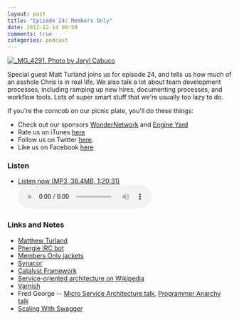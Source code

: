 ```yaml
---
layout: post
title: "Episode 24: Members Only"
date: 2012-12-14 09:59
comments: true
categories: podcast
---
```


[![_MG_4291. Photo by Jaryl Cabuco](http://farm6.staticflickr.com/5099/5452408001_67cd7d9397_z.jpg)](http://www.flickr.com/photos/jarylcabuco/5452408001 "_MG_4291. Jaryl Cabuco")

Special guest Matt Turland joins us for episode 24, and tells us how much of an asshole Chris is in real life. We also talk a lot about team development processes, including ramping up new hires, documenting processes, and workflow tools. Lots of super smart stuff that we're usually too lazy to do.

If you're the corncob on our picnic plate, you'll do these things:

* Check out our sponsors [WonderNetwork](https://wondernetwork.com/) and [Engine Yard](http://www.engineyard.com/)
* Rate us on iTunes [here](http://itunes.apple.com/us/podcast/dev-hell/id489840699)
* Follow us on Twitter [here](https://twitter.com/dev_hell).
* Like us on Facebook [here](https://www.facebook.com/devhellpodcast)

### Listen

* <a href="http://devhell.s3.amazonaws.com/ep24-64mono.mp3" rel="enclosure">Listen now (MP3, 36.4MB, 1:20:31)</a>    
	<audio controls src="http://devhell.s3.amazonaws.com/ep24-64mono.mp3">

### Links and Notes

* [Matthew Turland](http://matthewturland.com/)
* [Phergie IRC bot](http://phergie.org/)
* [Members Only jackets](http://en.wikipedia.org/wiki/Members_Only)
* [Synacor](http://synacor.com)
* [Catalyst Framework](http://www.catalystframework.org/)
* [Service-oriented architecture on Wikipedia](http://en.wikipedia.org/wiki/Service-oriented_architecture)
* [Varnish](https://www.varnish-cache.org/)
* Fred George -- [Micro Service Architecture talk](http://oredev.org/2012/sessions/micro-service-architecture), [Programmer Anarchy talk](http://oredev.org/2012/sessions/programmer-anarchy)
* [Scaling With Swagger](http://www.slideshare.net/fehguy/scaling-with-swagger-11728693)